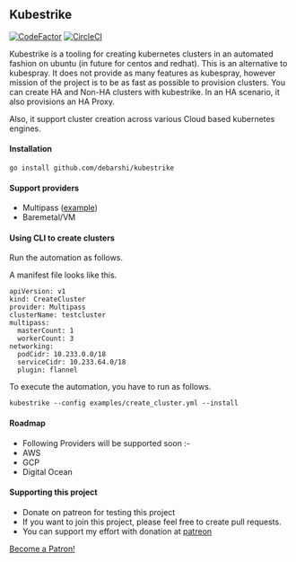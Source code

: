 ## Kubestrike
[![CodeFactor](https://www.codefactor.io/repository/github/debarshibasak/kubestrike/badge?s=c522561b3a0c2ea3b686df1947f7114e466cca22)](https://www.codefactor.io/repository/github/debarshibasak/kubestrike) 
[![CircleCI](https://circleci.com/gh/debarshibasak/kubestrike.svg?style=svg)](https://circleci.com/gh/debarshibasak/kubestrike)

Kubestrike is a tooling for creating kubernetes clusters in an automated fashion on ubuntu (in future for centos and redhat).
This is an alternative to kubespray. 
It does not provide as many features as kubespray, however mission of the project is to be as fast as possible to provision clusters.
You can create HA and Non-HA clusters with kubestrike.
In an HA scenario, it also provisions an HA Proxy.

Also, it support cluster creation across various Cloud based kubernetes engines.

#### Installation

```.env
go install github.com/debarshi/kubestrike
```

#### Support providers

- Multipass ([example](https://github.com/debarshibasak/kubestrike/tree/master/example/multipass))
- Baremetal/VM

#### Using CLI to create clusters 

Run the automation as follows.

A manifest file looks like this.
```
apiVersion: v1
kind: CreateCluster
provider: Multipass
clusterName: testcluster
multipass:
  masterCount: 1
  workerCount: 3
networking:
  podCidr: 10.233.0.0/18
  serviceCidr: 10.233.64.0/18
  plugin: flannel
```

To execute the automation, you have to run as follows.

```
kubestrike --config examples/create_cluster.yml --install
```

#### Roadmap
- Following Providers will be supported soon :-
- AWS
- GCP
- Digital Ocean

#### Supporting this project
- Donate on patreon for testing this project
- If you want to join this project, please feel free to create pull requests.
- You can support my effort with donation at [patreon](https://www.patreon.com/bePatron?u=31747625)


<a href="https://www.patreon.com/bePatron?u=31747625" data-patreon-widget-type="become-patron-button">Become a Patron!</a><script async src="https://c6.patreon.com/becomePatronButton.bundle.js"></script>
